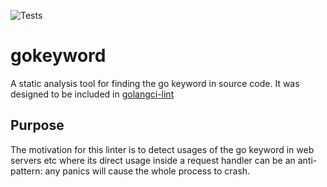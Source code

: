 ![Tests](https://github.com/drichelson/gokeyword/actions/workflows/test.yaml/badge.svg)
# gokeyword
A static analysis tool for finding the go keyword in source code. It was designed to be included in [golangci-lint](https://github.com/golangci/golangci-lint)

## Purpose
The motivation for this linter is to detect usages of the go keyword in web servers etc where its direct usage inside a request handler can be an anti-pattern: any panics will cause the whole process to crash.